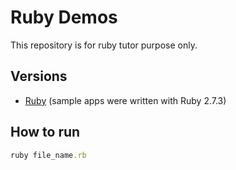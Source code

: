 # Ruby Demos

This repository is for ruby tutor purpose only.

## Versions

* [Ruby](https://www.ruby-lang.org/en/documentation/installation/) (sample apps were written with Ruby 2.7.3)

## How to run

```ruby
ruby file_name.rb
```
